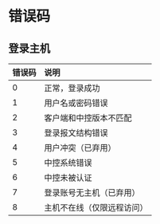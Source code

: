 # 错误码

## 登录主机

| 错误码 | 说明                       |
| :----- | :------------------------- |
| 0      | 正常，登录成功             |
| 1      | 用户名或密码错误           |
| 2      | 客户端和中控版本不匹配     |
| 3      | 登录报文结构错误           |
| 4      | 用户冲突（已弃用）         |
| 5      | 中控系统错误               |
| 6      | 中控未被认证               |
| 7      | 登录账号无主机（已弃用）   |
| 8      | 主机不在线（仅限远程访问） |